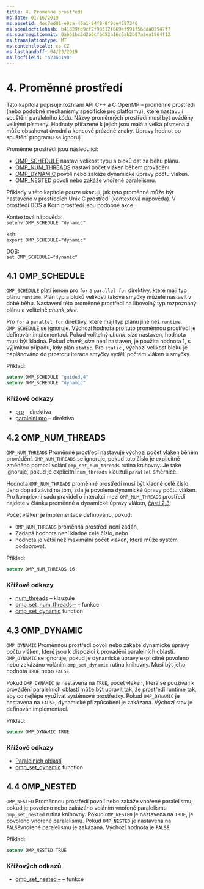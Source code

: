 ```yaml
---
title: 4. Proměnné prostředí
ms.date: 01/16/2019
ms.assetid: 4ec7ed81-e9ca-46a1-84f8-8f9ce4587346
ms.openlocfilehash: b41829fd9cf2f90312f669ef991f56dda02947f7
ms.sourcegitcommit: 0ab61bc3d2b6cfbd52a16c6ab2b97a8ea1864f12
ms.translationtype: MT
ms.contentlocale: cs-CZ
ms.lasthandoff: 04/23/2019
ms.locfileid: "62363190"
---
```

# <a name="4-environment-variables"></a>4. Proměnné prostředí

Tato kapitola popisuje rozhraní API C++ a C OpenMP – proměnné prostředí (nebo podobné mechanismy specifické pro platformu), které nastavují spuštění paralelního kódu.  Názvy proměnných prostředí musí být uváděny velkými písmeny. Hodnoty přiřazené k jejich jsou malá a velká písmena a může obsahovat úvodní a koncové prázdné znaky.  Úpravy hodnot po spuštění programu se ignorují.

Proměnné prostředí jsou následující:

- [OMP_SCHEDULE](#41-omp_schedule) nastaví velikost typu a bloků dat za běhu plánu.
- [OMP_NUM_THREADS](#42-omp_num_threads) nastaví počet vláken během provádění.
- [OMP_DYNAMIC](#43-omp_dynamic) povolí nebo zakáže dynamické úpravy počtu vláken.
- [OMP_NESTED](#44-omp_nested) povolí nebo zakáže vnořené paralelismu.

Příklady v této kapitole pouze ukazují, jak tyto proměnné může být nastaveno v prostředích Unix C prostředí (kontextová nápověda). V prostředí DOS a Korn prostředí jsou podobné akce:

Kontextová nápověda:  
`setenv OMP_SCHEDULE "dynamic"`

ksh:  
`export OMP_SCHEDULE="dynamic"`

DOS:  
`set OMP_SCHEDULE="dynamic"`

## <a name="41-omp_schedule"></a>4.1 OMP_SCHEDULE

`OMP_SCHEDULE` platí jenom pro `for` a `parallel for` direktivy, které mají typ plánu `runtime`. Plán typ a bloků velikosti takové smyčky můžete nastavit v době běhu. Nastavení této proměnné prostředí na libovolný typ rozpoznaný plánu a volitelně *chunk_size*.

Pro `for` a `parallel for` direktivy, které mají typ plánu jiné než `runtime`, `OMP_SCHEDULE` se ignoruje. Výchozí hodnota pro tuto proměnnou prostředí je definován implementací. Pokud volitelný *chunk_size* nastaven, hodnota musí být kladná. Pokud *chunk_size* není nastaven, je použita hodnota 1, s výjimkou případu, kdy plán `static`. Pro `static` , výchozí velikost bloku je naplánováno do prostoru iterace smyčky vydělí počtem vláken u smyčky.

Příklad:

```csh
setenv OMP_SCHEDULE "guided,4"
setenv OMP_SCHEDULE "dynamic"
```

### <a name="cross-references"></a>Křížové odkazy

- [pro](2-directives.md#241-for-construct) – direktiva
- [paralelní pro](2-directives.md#251-parallel-for-construct) – direktiva

## <a name="42-omp_num_threads"></a>4.2 OMP_NUM_THREADS

`OMP_NUM_THREADS` Proměnné prostředí nastavuje výchozí počet vláken během provádění. `OMP_NUM_THREADS` se ignoruje, pokud toto číslo je explicitně změněno pomocí volání `omp_set_num_threads` rutina knihovny. Je také ignoruje, pokud je explicitní `num_threads` klauzuli `parallel` směrnice.

Hodnota `OMP_NUM_THREADS` proměnné prostředí musí být kladné celé číslo. Jeho dopad závisí na tom, zda je povolena dynamické úpravy počtu vláken. Pro komplexní sadu pravidel o interakci mezi `OMP_NUM_THREADS` prostředí najdete v článku proměnné a dynamické úpravy vláken, [části 2.3](2-directives.md#23-parallel-construct).

Počet vláken je implementace definováno, pokud:

- `OMP_NUM_THREADS` proměnná prostředí není zadán,
- Zadaná hodnota není kladné celé číslo, nebo
- hodnota je větší než maximální počet vláken, která může systém podporovat.

Příklad:

```csh
setenv OMP_NUM_THREADS 16
```

### <a name="cross-references"></a>Křížové odkazy

- [num_threads](2-directives.md#23-parallel-construct) – klauzule
- [omp_set_num_threads –](3-run-time-library-functions.md#311-omp_set_num_threads-function) – funkce
- [omp_set_dynamic](3-run-time-library-functions.md#317-omp_set_dynamic-function) function

## <a name="43-omp_dynamic"></a>4.3 OMP_DYNAMIC

`OMP_DYNAMIC` Proměnnou prostředí povolí nebo zakáže dynamické úpravy počtu vláken, které jsou k dispozici k provádění paralelních oblastí. `OMP_DYNAMIC` se ignoruje, pokud je dynamické úpravy explicitně povoleno nebo zakázáno voláním `omp_set_dynamic` rutina knihovny. Musí být jeho hodnota `TRUE` nebo `FALSE`.

Pokud `OMP_DYNAMIC` je nastavena na `TRUE`, počet vláken, která se používají k provádění paralelních oblastí může být upravit tak, že prostředí runtime tak, aby co nejlépe využívat systémové prostředky.  Pokud `OMP_DYNAMIC` je nastavena na `FALSE`, dynamické přizpůsobení je zakázaná. Výchozí stav je definován implementací.

Příklad:

```csh
setenv OMP_DYNAMIC TRUE
```

### <a name="cross-references"></a>Křížové odkazy

- [Paralelních oblastí](2-directives.md#23-parallel-construct)
- [omp_set_dynamic](3-run-time-library-functions.md#317-omp_set_dynamic-function) function

## <a name="44-omp_nested"></a>4.4 OMP_NESTED

`OMP_NESTED` Proměnnou prostředí povolí nebo zakáže vnořené paralelismu, pokud je povoleno nebo zakázáno voláním vnořené paralelismu `omp_set_nested` rutina knihovny. Pokud `OMP_NESTED` je nastavena na `TRUE`, je povoleno vnořené paralelismu. Pokud `OMP_NESTED` je nastavena na `FALSE`vnořené paralelismu je zakázaná. Výchozí hodnota je `FALSE`.

Příklad:

```csh
setenv OMP_NESTED TRUE
```

### <a name="cross-reference"></a>Křížových odkazů

- [omp_set_nested –](3-run-time-library-functions.md#319-omp_set_nested-function) – funkce
